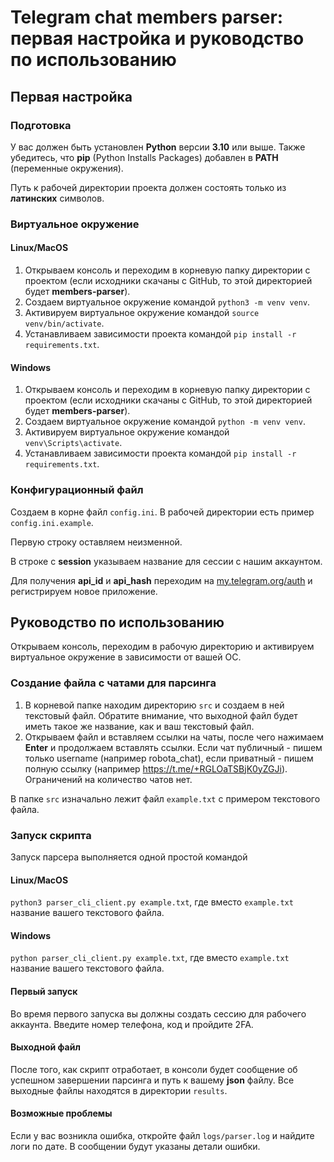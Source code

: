 # Telegram chat members parser: первая настройка и руководство по использованию

## Первая настройка

### Подготовка
У вас должен быть установлен **Python** версии **3.10** или выше. Также убедитесь, что **pip** (Python Installs Packages) добавлен в **PATH** (переменные окружения).

Путь к рабочей директории проекта должен состоять только из **латинских** символов.

### Виртуальное окружение
#### Linux/MacOS
1. Открываем консоль и переходим в корневую папку директории с проектом (если исходники скачаны с GitHub, то этой директорией будет **members-parser**).
2. Создаем виртуальное окружение командой `python3 -m venv venv`.
3. Активируем виртуальное окружение командой `source venv/bin/activate`.
4. Устанавливаем зависимости проекта командой `pip install -r requirements.txt`.
#### Windows
1. Открываем консоль и переходим в корневую папку директории с проектом (если исходники скачаны с GitHub, то этой директорией будет **members-parser**).
2. Создаем виртуальное окружение командой `python -m venv venv`.
3. Активируем виртуальное окружение командой `venv\Scripts\activate`.
4. Устанавливаем зависимости проекта командой `pip install -r requirements.txt`.

### Конфигурационный файл
Создаем в корне файл `config.ini`. В рабочей директории есть пример `config.ini.example`.

Первую строку оставляем неизменной.

В строке с **session** указываем название для сессии с нашим аккаунтом.

Для получения **api_id** и **api_hash** переходим на [my.telegram.org/auth](https://my.telegram.org/auth) и регистрируем новое приложение.

## Руководство по использованию
Открываем консоль, переходим в рабочую директорию и активируем виртуальное окружение в зависимости от вашей ОС.

### Создание файла с чатами для парсинга
1. В корневой папке находим директорию `src` и создаем в ней текстовый файл. Обратите внимание, что выходной файл будет иметь такое же название, как и ваш текстовый файл.
2. Открываем файл и вставляем ссылки на чаты, после чего нажимаем **Enter** и продолжаем вставлять ссылки. Если чат публичный - пишем только username (например robota_chat), если приватный - пишем полную ссылку (например https://t.me/+RGLOaTSBjK0yZGJi). Ограничений на количество чатов нет. 

В папке `src` изначально лежит файл `example.txt` с примером текстового файла.

### Запуск скрипта
Запуск парсера выполняется одной простой командой
#### Linux/MacOS
`python3 parser_cli_client.py example.txt`, где вместо `example.txt` название вашего текстового файла.
#### Windows
`python parser_cli_client.py example.txt`, где вместо `example.txt` название вашего текстового файла.
#### Первый запуск
Во время первого запуска вы должны создать сессию для рабочего аккаунта. Введите номер телефона, код и пройдите 2FA.
#### Выходной файл
После того, как скрипт отработает, в консоли будет сообщение об успешном завершении парсинга и путь к вашему **json** файлу. Все выходные файлы находятся в директории `results`.
#### Возможные проблемы
Если у вас возникла ошибка, откройте файл `logs/parser.log` и найдите логи по дате. В сообщении будут указаны детали ошибки.